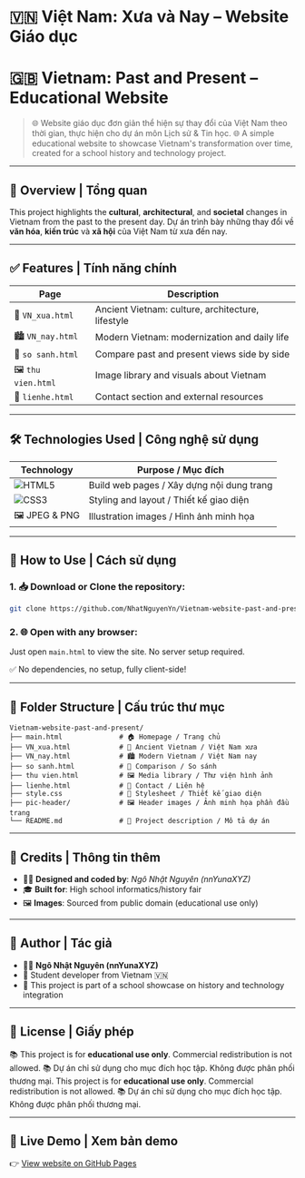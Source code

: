 # 🇻🇳 Việt Nam: Xưa và Nay – Website Giáo dục

# 🇬🇧 Vietnam: Past and Present – Educational Website

> 🌐 Website giáo dục đơn giản thể hiện sự thay đổi của Việt Nam theo thời gian, thực hiện cho dự án môn Lịch sử & Tin học.
> 🌐 A simple educational website to showcase Vietnam's transformation over time, created for a school history and technology project.

---

## 🎯 Overview | Tổng quan

This project highlights the **cultural**, **architectural**, and **societal** changes in Vietnam from the past to the present day.
Dự án trình bày những thay đổi về **văn hóa**, **kiến trúc** và **xã hội** của Việt Nam từ xưa đến nay.

---

## ✅ Features | Tính năng chính

| Page               | Description                                       |
| ------------------ | ------------------------------------------------- |
| 🏯 `VN_xua.html`   | Ancient Vietnam: culture, architecture, lifestyle |
| 🏙️ `VN_nay.html`  | Modern Vietnam: modernization and daily life      |
| 🔄 `so sanh.html`  | Compare past and present views side by side       |
| 🖼 `thu vien.html` | Image library and visuals about Vietnam           |
| 💬 `lienhe.html`   | Contact section and external resources            |

---

## 🛠️ Technologies Used | Công nghệ sử dụng

| Technology                                                                                   | Purpose / Mục đích                        |
| -------------------------------------------------------------------------------------------- | ----------------------------------------- |
| ![HTML5](https://img.shields.io/badge/-HTML5-E34F26?style=flat\&logo=html5\&logoColor=white) | Build web pages / Xây dựng nội dung trang |
| ![CSS3](https://img.shields.io/badge/-CSS3-1572B6?style=flat\&logo=css3\&logoColor=white)    | Styling and layout / Thiết kế giao diện   |
| 🖼 JPEG & PNG                                                                                | Illustration images / Hình ảnh minh họa   |

---

## 🚀 How to Use | Cách sử dụng

### 1. 📥 Download or Clone the repository:

```bash
git clone https://github.com/NhatNguyenYn/Vietnam-website-past-and-present.git
```

### 2. 🌐 Open with any browser:

Just open `main.html` to view the site. No server setup required.

✅ No dependencies, no setup, fully client-side!

---

## 📁 Folder Structure | Cấu trúc thư mục

```
Vietnam-website-past-and-present/
├── main.html              # 🏠 Homepage / Trang chủ
├── VN_xua.html            # 🏯 Ancient Vietnam / Việt Nam xưa
├── VN_nay.html            # 🏙️ Modern Vietnam / Việt Nam nay
├── so sanh.html           # 🔄 Comparison / So sánh
├── thu vien.html          # 🖼️ Media library / Thư viện hình ảnh
├── lienhe.html            # 💬 Contact / Liên hệ
├── style.css              # 🎨 Stylesheet / Thiết kế giao diện
├── pic-header/            # 🖼️ Header images / Ảnh minh họa phần đầu trang
└── README.md              # 📄 Project description / Mô tả dự án
```

---

## 🧾 Credits | Thông tin thêm

* 👨‍💻 **Designed and coded by**: *Ngô Nhật Nguyên (nnYunaXYZ)*
* 🎓 **Built for**: High school informatics/history fair
* 🖼️ **Images**: Sourced from public domain (educational use only)

---

## 📌 Author | Tác giả

* 👨‍💻 **Ngô Nhật Nguyên (nnYunaXYZ)**
* 🎯 Student developer from Vietnam 🇻🇳
* 🏫 This project is part of a school showcase on history and technology integration

---

## 📜 License | Giấy phép

📚 This project is for **educational use only**. Commercial redistribution is not allowed.
📚 Dự án chỉ sử dụng cho mục đích học tập. Không được phân phối thương mại. This project is for **educational use only**. Commercial redistribution is not allowed.
📚 Dự án chỉ sử dụng cho mục đích học tập. Không được phân phối thương mại.

---

## 🔗 Live Demo | Xem bản demo

👉 [View website on GitHub Pages](https://nhatnguyenyn.github.io/Vietnam-website-past-and-present/)
